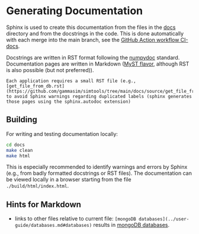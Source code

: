 # Generating Documentation

Sphinx is used to create this documentation from the files in the
[docs](https://github.com/gammasim/simtools/tree/main/docs>) directory and from the
docstrings in the code.
This is done automatically with each merge into the main branch, see the
[GitHub Action workflow CI-docs](https://github.com/gammasim/simtools/blob/main/.github/workflows/CI-docs.yml>).

Docstrings are written in RST format following the [numpydoc](https://numpydoc.readthedocs.io/en/latest/index.html) standard.
Documentation pages are written in Markdown ([MyST flavor](https://myst-parser.readthedocs.io/en/latest/index.html), although RST
is also possible (but not preferred)).

```{caution}
Each application requires a small RST file (e.g., [get_file_from_db.rst](https://github.com/gammasim/simtools/tree/main/docs/source/get_file_from_db.rst]))
to avoid Sphinx warnings regarding duplicated labels (sphinx generates those pages using the sphinx.autodoc extension)
```

## Building

For writing and testing documentation locally:

```bash
cd docs
make clean
make html
```

This is especially recommended to identify warnings and errors by Sphinx (e.g., from badly formatted
docstrings or RST files). The documentation can be viewed locally in a browser starting from the
file `./build/html/index.html`.

## Hints for Markdown

- links to other files relative to current file: ``[mongoDB databases](../user-guide/databases.md#databases)`` results in [mongoDB databases](../user-guide/databases.md#databases).
